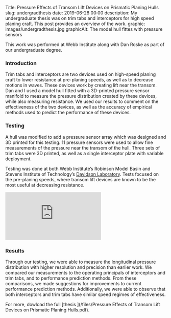 Title: Pressure Effects of Transom Lift Devices on Prismatic Planing Hulls
slug: undergradthesis
date: 2019-06-28 00:00
description: My undergraduate thesis was on trim tabs and interceptors for high speed planing craft. This post provides an overview of the work.
graphic: images/undergradthesis.jpg
graphicAlt: The model hull fittes with pressure sensors

This work was performed at Webb Institute along with Dan Roske as part of our undergraduate degree.

### Introduction

Trim tabs and interceptors are two devices used on high-speed planing craft to lower resistance at pre-planing speeds, as well as to decrease motions in waves.  These devices work by creating lift near the transom. Dan and I used a model hull fitted with a 3D-printed pressure sensor manifold to measure the pressure distribution created by these devices, while also measuring resistance. We used our results to comment on the effectiveness of the two devices, as well as the accuracy of empirical methods used to predict the performance of these devices.

### Testing

A hull was modified to add a pressure sensor array which was designed and 3D printed for this testing. 11 pressure sensors were used to allow fine measurements of the pressure near the transom of the hull. Three sets of trim tabs were 3D printed, as well as a single interceptor plate with variable deployment.

Testing was done at both Webb Institute’s Robinson Model Basin and Stevens Institute of Technology’s [Davidson Laboratory](https://www.stevens.edu/davidson-laboratory). Tests focused on the pre-planing speeds, where transom lift devices are known to be the most useful at decreasing resistance.

<div class="youtube youtube-16x9">
<iframe src="https://www.youtube-nocookie.com/embed/ekA59PTnhR0?controls=0" title="YouTube video player" frameBorder="0" allow="accelerometer; autoplay; clipboard-write; encrypted-media; gyroscope; picture-in-picture" allowfullscreen seamless ></iframe>
</div>

### Results

Through our testing, we were able to measure the longitudinal pressure distribution with higher resolution and precision than earlier work. We compared our measurements to the operating principals of interceptors and trim tabs, and to performance prediction methods. From these comparisons, we made suggestions for improvements to current performance prediction methods. Additionally, we were able to observe that both interceptors and trim tabs have similar speed regimes of effectiveness.

For more, dowload the full [thesis <i class="fa fa-file-pdf-o"></i>](/files/Pressure Effects of Transom Lift Devices on Prismatic Planing Hulls.pdf).